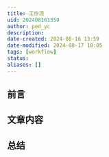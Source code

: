 ```yaml
---
title: 工作流
uid: 202408161359
author: ped_yc
description: 
date-created: 2024-08-16 13:59
date-modified: 2024-08-17 10:05
tags: [workflow]
status: 
aliases: []
---
```


## 前言

## 文章内容

## 总结

